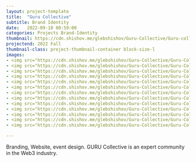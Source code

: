 ```yaml
---
layout: project-template
title:  "Guru Collective"
subtitle: Brand Identity
date:   2022-09-10 00:59:00
categories: Projects Brand-Identity
thumbnail: https://cdn.shishov.me/glebshishov/Guru-Collective/Guru-collective-thumvnail.jpg
projectend: 2022 Fall
thumbnail-class: project-thumbnail-container block-size-l
images:
- <img src="https://cdn.shishov.me/glebshishov/Guru-Collective/Guru-Collective-01.jpg" class="project-img-parameters img-size-full" alt="Guru-Collective-1">
- <img src="https://cdn.shishov.me/glebshishov/Guru-Collective/Guru-Collective-02.jpg" class="project-img-parameters img-size-full" alt="Guru-Collective-2">
- <img src="https://cdn.shishov.me/glebshishov/Guru-Collective/Guru-Collective-03.jpg" class="project-img-parameters img-size-full" alt="Guru-Collective-3">
- <img src="https://cdn.shishov.me/glebshishov/Guru-Collective/Guru-Collective-04.jpg" class="project-img-parameters img-size-full" alt="Guru-Collective-4">
- <img src="https://cdn.shishov.me/glebshishov/Guru-Collective/Guru-Collective-05.jpg" class="project-img-parameters img-size-full" alt="Guru-Collective-5">
- <img src="https://cdn.shishov.me/glebshishov/Guru-Collective/Guru-Collective-06.jpg" class="project-img-parameters img-size-full" alt="Guru-Collective-6">
- <img src="https://cdn.shishov.me/glebshishov/Guru-Collective/Guru-Collective-07.jpg" class="project-img-parameters img-size-full" alt="Guru-Collective-7">
- <img src="https://cdn.shishov.me/glebshishov/Guru-Collective/Guru-Collective-08.jpg" class="project-img-parameters img-size-full" alt="Guru-Collective-8">
- <img src="https://cdn.shishov.me/glebshishov/Guru-Collective/Guru-Collective-09.jpg" class="project-img-parameters img-size-full" alt="Guru-Collective-9">
- <img src="https://cdn.shishov.me/glebshishov/Guru-Collective/Guru-Collective-10.jpg" class="project-img-parameters img-size-full" alt="Guru-Collective-10">
- <img src="https://cdn.shishov.me/glebshishov/Guru-Collective/Guru-Collective-11.jpg" class="project-img-parameters img-size-full" alt="Guru-Collective-11">
- <img src="https://cdn.shishov.me/glebshishov/Guru-Collective/Guru-Collective-12.jpg" class="project-img-parameters img-size-full" alt="Guru-Collective-12">
- <img src="https://cdn.shishov.me/glebshishov/Guru-Collective/Guru-Collective-13.jpg" class="project-img-parameters img-size-full" alt="Guru-Collective-13">

---
```


Branding, Website, event design.
GURU Collective is an expert community in the Web3 industry. 
